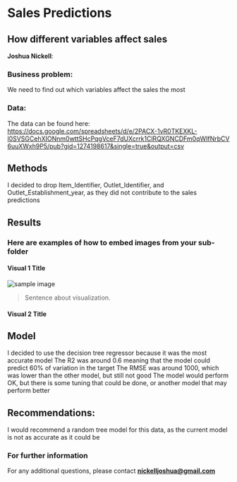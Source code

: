 # Sales Predictions
## How different variables affect sales

**Joshua Nickell**: 

### Business problem:

We need to find out which variables affect the sales the most

### Data:
The data can be found here: https://docs.google.com/spreadsheets/d/e/2PACX-1vR0TKEXKL-l0SVSGCehXIONnm0wttSHcPqgVceF7dUXcrrk1ClRQXGNCDFm0qWIfNrbCV6uuXWxh9P5/pub?gid=1274198617&single=true&output=csv


## Methods
I decided to drop Item_Identifier, Outlet_Identifier, and Outlet_Establishment_year, as they did not contribute to the sales predictions 

## Results

### Here are examples of how to embed images from your sub-folder


#### Visual 1 Title
![sample image](project1_sample_image.png)

> Sentence about visualization.

#### Visual 2 Title

## Model

I decided to use the decision tree regressor because it was the most accurate model
The R2 was around 0.6 meaning that the model could predict 60% of variation in the target
The RMSE was around 1000, which was lower than the other model, but still not good
The model would perform OK, but there is some tuning that could be done, or another model that may perform better

## Recommendations:

I would recommend a random tree model for this data, as the current model is not as accurate as it could be

### For further information


For any additional questions, please contact **nickelljoshua@gmail.com**
